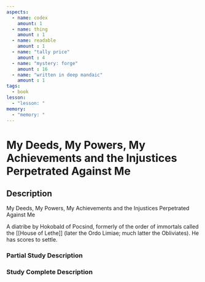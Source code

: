 ```yaml
---
aspects: 
  - name: codex
    amount: 1
  - name: thing
    amount : 1
  - name: readable
    amount : 1
  - name: "tally price"
    amount : 4
  - name: "mystery: forge"
    amount : 16
  - name: "written in deep mandaic"
    amount : 1
tags:
  - book
lesson:
  - "lesson: "
memory:
  - "memory: "
---
```


# My Deeds, My Powers, My Achievements and the Injustices Perpetrated Against Me

## Description
My Deeds, My Powers, My Achievements and the Injustices Perpetrated Against Me

A diatribe by Hokobald of Pocsind, formerly of the order of immortals called the [[House of Lethe]] (later the Ordo Limiae; much latter the Obliviates). He has scores to settle.
### Partial Study Description

### Study Complete Description
